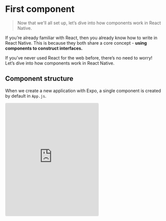 # First component

> Now that we'll all set up, let’s dive into how components work in React Native.

If you’re already familiar with React, then you already know how to write in React Native. This is because they both share a core concept - **using components to construct interfaces.**

If you’ve never used React for the web before, there’s no need to worry! Let’s dive into how components work in React Native.

## Component structure

When we create a new application with Expo, a single component is created by default in `App.js`.

<iframe src="https://snack.expo.io/embedded/@houssein/app.js?preview=true&platform=web" style="height: 26em;border:1px solid rgba(0,0,0,.08);border-radius:4px;background:center no-repeat url('https://i.imgur.com/5apDm5w.gif'), #fafafa;"  />

Let’s step through each part of the file. All our imports are declared at the very beginning:

```js
import React from "react";
import { StyleSheet, Text, View } from "react-native";
```

Just like writing components in React for a web page, we need to import the `react` library in order to be able to create our components. In the second line however, a number of core APIs from React Native are also imported:

- `StyleSheet`: API used to set styles outside of the component function
- `Text`: Used to display text (analogous to the [<span>](https://developer.mozilla.org/en-US/docs/Web/HTML/Element/span) element in HTML)
- `View`: Used to define layouts and draw boxes with borders (analogous to the [<div>](https://developer.mozilla.org/en-US/docs/Web/HTML/Element/div) element in HTML)

On the web, core elements such as `div` and `span` never need to be imported and are supported by every browser automatically. In React Native however, every component must be imported.

I> Every core React Native API will be explored in more detail later in the series.

There are two ways to define a component using React Native (and React):

- A **function component** that uses a JavaScript function
- A **class component** that uses an ES6 class

Underneath our imports we can see our component defined as a function:

```js
export default function App() {
  return (
    <View style={styles.container}>
      <Text>Open the app Code30Days_project!</Text>
    </View>
  );
}
```

The function returns what we want to render within that part of our application. In this example, we have a single View component that wraps a Text component that displays a simple message.

This component can also be written using a class instead:

```js
export default class App extends React.Component {
  render() {
    return (
      <View style={styles.container}>
        <Text>Open up App.js to start working on your app!</Text>
      </View>
    );
  }
}
```

Defining a component using a class requires extending `React.Component`. Using `extends` allows us to declare a class as a subclass of another class. In this example, `App` is a subclass of `React.Component`.

React Native reads both of these components in the exact same way. However, using class components make it possible to define state or use lifecycle methods.

I> [Hooks](https://reactjs.org/docs/hooks-intro.html), a newer React feature, also makes it possible to use state and lifecycle operations within function components

The last piece of our component is our style definitions:

```js
const styles = StyleSheet.create({
  container: {
    flex: 1,
    backgroundColor: "#fff",
    alignItems: "center",
    justifyContent: "center"
  }
});
```

The StyleSheet API is used here to define a `container` style that sets background color and a few flexbox properties. Using `flex: 1` makes the `View` expand to fill the entire screen. The combination of `alignItems: center` and `justifyContent: center` ensure the text component is aligned in the vertical and horizontal center.

Ready to learn more about styling in React Native? We’ll be exploring this in more detail in tomorrow’s article!
